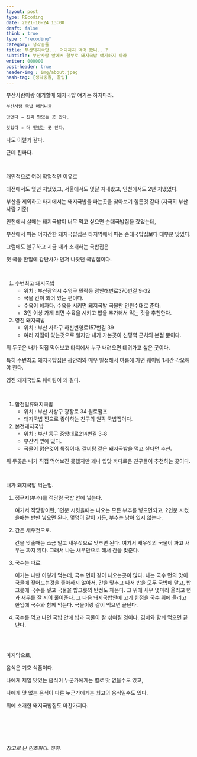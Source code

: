 ```yaml
---
layout: post
type: REcoding
date: 2021-10-24 13:00
draft: false
think : true
type : "recoding"
category: 생각충돌
title: 부산돼지국밥... 어디까지 먹어 봤니...?
subtitle: 부산사람 앞에서 함부로 돼지국밥 얘기하지 마라
writer: 000000
post-header: true
header-img : img/about.jpeg
hash-tag: [생각충돌, 꿀팁]
---
```


부산사람이랑 얘기할때 돼지국밥 얘기는 하지마라.

```tex
부산사람 국밥 매커니즘

맛없다 ⇒ 진짜 맛있는 곳 안다.

맛있다 ⇒ 더 맛있는 곳 안다.
```



나도 이럴거 같다.

근데 진짜다.

<br>

개인적으로 여러 학업적인 이유로

대전에서도 몇년 지냈었고, 서울에서도 몇달 지내봤고, 인천에서도 2년 지냈었다.

부산을 제외하고 타지에서는 돼지국밥을 파는곳을 찾아보기 힘든것 같다.(지극히 부산사람 기준)

인천에서 살때는 돼지국밥이 너무 먹고 싶으면 순대국밥집을 갔었는데,

부산에서 파는 어지간한 돼지국밥집은 타지역에서 파는 순대국밥집보다 대부분 맛있다.

그럼에도 불구하고 지금 내가 소개하는 국밥집은

첫 국물 한입에 감탄사가 먼저 나왓던 국밥집이다.

<br>

1. 수변최고 돼지국밥
   - 위치 : 부산광역시 수영구 민락동 광안해변로370번길 9-32
   - 국물 간이 되어 있는 편이다.
   - 수육이 혜자다. 수육을 시키면 돼지국밥 국물만 인원수대로 준다.
   - 3인 이상 가게 되면 수육을 시키고 밥을 추가해서 먹는 것을 추천한다.
2. 영진 돼지국밥
   - 위치 : 부산 사하구 하신번영로157번길 39
   - 여러 지점이 있는것으로 알지만 내가 가본곳이 신평역 근처의 본점 뿐이다.

위 두곳은 내가 직접 먹어보고 타지에서 누구 내려오면 데려가고 싶은 곳이다.

특히 수변최고 돼지국밥집은 광안리와 매우 밀접해서 여름에 가면 웨이팅 1시간 각오해야 한다.

영진 돼지국밥도 웨이팅이 꽤 길다.

<br>

1. 합천일류돼지국밥
   - 위치 : 부산 사상구 광장로 34 윌로펌프
   - 돼지국밥 찐으로 좋아하는 친구의 원픽 국밥집이다.
2. 본전돼지국밥
   - 위치 : 부산 동구 중앙대로214번길 3-8
   - 부산역 옆에 있다.
   - 국물이 맑은것이 특징이다. 갈비탕 같은 돼지국밥을 먹고 싶다면 추천.

위 두곳은 내가 직접 먹어보진 못했지만 꽤나 입맛 까다로운 친구들이 추천하는 곳이다.

<br>

내가 돼지국밥 먹는법.

1. 정구지(부추)를 적당량 국밥 안에 넣는다.

   여기서 적당량이란, 1인분 시켯을때는 나오는 모든 부추를 넣으면되고, 2인분 시켰을때는 반만 넣으면 된다. 몇명이 같이 가든, 부추는 남아 있지 않는다.

2. 간은 새우젓으로.

   간을 맞출때는 소금 말고 새우젓으로 맞추면 된다. 여기서 새우젖의 국물이 짜고 새우는 짜지 않다. 그래서 나는 새우만으로 해서 간을 맞춘다.

3. 국수는 따로.

   이거는 나만 이렇게 먹는데, 국수 면이 같이 나오는곳이 많다. 나는 국수 면의 맛이 국물에 젖어드는것을 좋아하지 않아서, 간을 맞추고 나서 밥을 모두 국밥에 말고, 밥그릇에 국수를 넣고 국물을 밥그릇의 반정도 채운다. 그 위에 새우 몇마리 올리고 면과 새우를 잘 저어 풀어준다. 그 다음 돼지국밥안에 고기 한점을 국수 위에 올리고 한입에 국수와 함께 먹는다. 국물이랑 같이 먹으면 끝난다.

4. 국수를 먹고 나면 국밥 안에 밥과 국물이 잘 섞여질 것이다. 김치와 함께 먹으면 끝난다.

<br>

<br>

마지막으로,

음식은 기호 식품이다.

나에게 제일 맛있는 음식이 누군가에게는 별로 맛 없을수도 있고,

나에게 맛 없는 음식이 다른 누군가에게는 최고의 음식일수도 있다.

위에 소개한 돼지국밥집도 마찬가지다.

<br>

<br>

<br>

<br>

*참고로 난 민초파다. 하하.*
